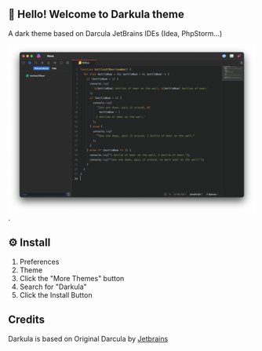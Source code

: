 ## 👋 Hello! Welcome to Darkula theme

A dark theme based on Darcula JetBrains IDEs (Idea, PhpStorm...)

![Screenshot](https://github.com/d0sse/nova-darkula-theme/blob/main/Images/extension/screenshot.png?raw=true).

## ⚙️ Install

1. Preferences
2. Theme
3. Click the "More Themes" button
4. Search for "Darkula"
5. Click the Install Button

## Credits

Darkula is based on Original Darcula by [Jetbrains](https://www.jetbrains.com/)
